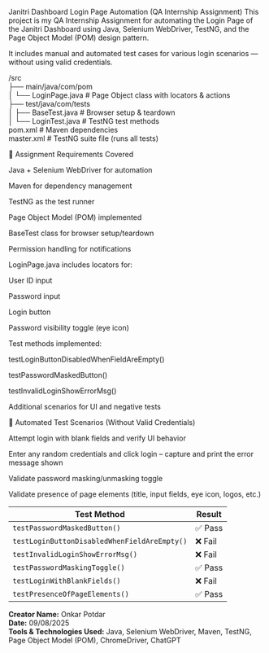 Janitri Dashboard Login Page Automation (QA Internship Assignment)
This project is my QA Internship Assignment for automating the Login Page of the Janitri Dashboard using Java, Selenium WebDriver, TestNG, and the Page Object Model (POM) design pattern.

It includes manual and automated test cases for various login scenarios — without using valid credentials.

 /src  
 ├── main/java/com/pom  
 │    └── LoginPage.java         # Page Object class with locators & actions  
 ├── test/java/com/tests  
 │    ├── BaseTest.java          # Browser setup & teardown  
 │    └── LoginTest.java         # TestNG test methods  
pom.xml                          # Maven dependencies  
master.xml                       # TestNG suite file (runs all tests)  




📌 Assignment Requirements Covered

Java + Selenium WebDriver for automation

Maven for dependency management

TestNG as the test runner

Page Object Model (POM) implemented

BaseTest class for browser setup/teardown

Permission handling for notifications

LoginPage.java includes locators for:

User ID input

Password input

Login button

Password visibility toggle (eye icon)

Test methods implemented:

testLoginButtonDisabledWhenFieldAreEmpty()

testPasswordMaskedButton()

testInvalidLoginShowErrorMsg()

Additional scenarios for UI and negative tests

📌 Automated Test Scenarios (Without Valid Credentials)

Attempt login with blank fields and verify UI behavior

Enter any random credentials and click login – capture and print the error message shown

Validate password masking/unmasking toggle

Validate presence of page elements (title, input fields, eye icon, logos, etc.)

| Test Method                                  | Result |
| -------------------------------------------- | ------ |
| `testPasswordMaskedButton()`                 | ✅ Pass |
| `testLoginButtonDisabledWhenFieldAreEmpty()` | ❌ Fail |
| `testInvalidLoginShowErrorMsg()`             | ❌ Fail |
| `testPasswordMaskingToggle()`                | ✅ Pass |
| `testLoginWithBlankFields()`                 | ❌ Fail |
| `testPresenceOfPageElements()`               | ✅ Pass |




**Creator Name:** Onkar Potdar  
**Date:** 09/08/2025  
**Tools & Technologies Used:** Java, Selenium WebDriver, Maven, TestNG, Page Object Model (POM), ChromeDriver, ChatGPT
